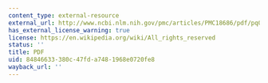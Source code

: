 ```yaml
---
content_type: external-resource
external_url: http://www.ncbi.nlm.nih.gov/pmc/articles/PMC18686/pdf/pq006640.pdf
has_external_license_warning: true
license: https://en.wikipedia.org/wiki/All_rights_reserved
status: ''
title: PDF
uid: 84846633-380c-47fd-a748-1968e0720fe8
wayback_url: ''
---
```

